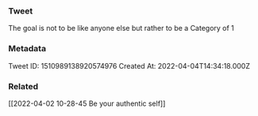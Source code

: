 ### Tweet
The goal is not to be like anyone else but rather to be a Category of 1

### Metadata
Tweet ID: 1510989138920574976
Created At: 2022-04-04T14:34:18.000Z

### Related
[[2022-04-02 10-28-45 Be your authentic self]]

